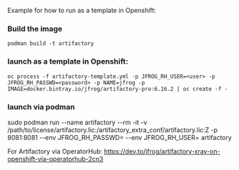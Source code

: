 Example for how to run as a template in Openshift:

### Build the image
```
podman build -t artifactory
```

### launch as a template in Openshift:
```
oc process -f artifactory-template.yml -p JFROG_RH_USER=<user> -p JFROG_RH_PASSWD=<password> -p NAME=jfrog -p IMAGE=docker.bintray.io/jfrog/artifactory-pro:6.16.2 | oc create -f -
```

### launch via podman
sudo podman run --name artifactory --rm -it -v /path/to/license/artifactory.lic:/artifactory_extra_conf/artifactory.lic:Z -p 8081:8081 --env JFROG_RH_PASSWD=<password> --env JFROG_RH_USER=<user>  artifactory


For Artifactory via OperatorHub:
https://dev.to/jfrog/artifactory-xray-on-openshift-via-operatorhub-2cn3
